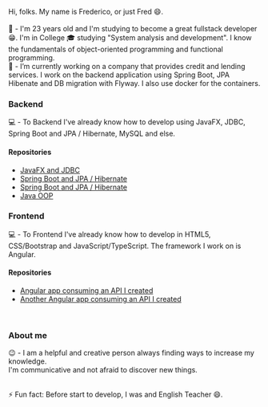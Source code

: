 Hi, folks. My name is Frederico, or just Fred 😄. <br><br>
💬 - I'm 23 years old and I'm studying to become a great fullstack developer 😁. I'm in College 🎓 studying "System analysis and development". I know the fundamentals of object-oriented programming and functional programming.
<br>
🔭 - I’m currently working on a company that provides credit and lending services. I work on the backend application using Spring Boot, JPA Hibenate and DB migration with Flyway. I also use docker for the containers.
<br>
<h3>Backend</h3>
💻 - To Backend I've already know how to develop using JavaFX, JDBC, Spring Boot and JPA / Hibernate, MySQL and else. <br>
<h4>Repositories</h4>
<ul>
    <li>
        <a href="https://github.com/fred1895/workshop-javafx-jdbc">JavaFX and JDBC</a>
    </li>
    <li>
        <a href="https://github.com/fred1895/cursomvc">Spring Boot and JPA / Hibernate</a>
    </li>
    <li>
        <a href="https://github.com/fred1895/spring-angular-clientes_project">Spring Boot and JPA / Hibernate</a>
    </li>
    <li>
        <a href="https://github.com/fred1895/election_in_java">Java OOP</a>
    </li>
</ul>
<h3>Frontend</h3>
💻 - To Frontend I've already know how to develop in HTML5, CSS/Bootstrap and JavaScript/TypeScript. The framework I work on is Angular.<br>
<h4>Repositories</h4>
<ul>
    <li>
        <a href="https://github.com/fred1895/angular-clientes-app">Angular app consuming an API I created</a>
    </li>
    <li>
        <a href="https://github.com/fred1895/front-agenda-angular">Another Angular app consuming an API I created</a>
    </li>
</ul>
<br>
<h3>About me</h3>
😉 - I am a helpful and creative person always finding ways to increase my knowledge. 
<br>
I'm communicative and not afraid to discover new things.
<br><br>

⚡ Fun fact: Before start to develop, I was and English Teacher 😄.

<!--
**fred1895/fred1895** is a ✨ _special_ ✨ repository because its `README.md` (this file) appears on your GitHub profile.

Here are some ideas to get you started:


- 🌱 I’m currently learning ...
- 👯 I’m looking to collaborate on ...
- 🤔 I’m looking for help with ...
- 💬 Ask me about ...
- 📫 How to reach me: ...
- 😄 Pronouns: ...
- ⚡ Fun fact: ...
-->
